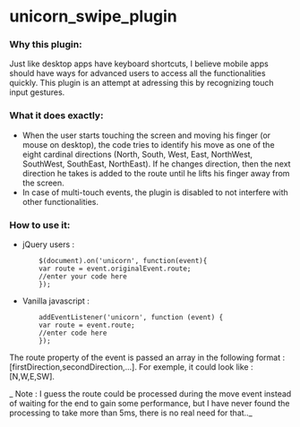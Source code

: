 unicorn_swipe_plugin
====================

<h3> Why this plugin: </h3>

Just like desktop apps have keyboard shortcuts, I believe mobile apps should have ways for advanced users to access all the functionalities quickly. This plugin is an attempt at adressing this by recognizing touch input gestures.

<h3> What it does exactly: </h3>

* When the user starts touching the screen and moving his finger (or mouse on desktop), the code tries to identify his move as one of the eight cardinal directions (North, South, West, East, NorthWest, SouthWest, SouthEast, NorthEast). If he changes direction, then the next direction he takes is added to the route until he lifts his finger away from the screen. 
* In case of multi-touch events, the plugin is disabled to not interfere with other functionalities. </li></ul>

<h3> How to use it: </h3>

* jQuery users : <br>


	      $(document).on('unicorn', function(event){ 
	      var route = event.originalEvent.route;
	      //enter your code here
	      });



* Vanilla javascript : <br>


	      addEventListener('unicorn', function (event) { 
	      var route = event.route;
	      //enter code here
	      });



The route property of the event is passed an array in the following format : [firstDirection,secondDirection,...]. For exemple, it could look like : [N,W,E,SW].

_ Note : I guess the route could be processed during the move event instead of waiting for the end to gain some performance, but I have never found the processing to take more than 5ms, there is no real need for that.._
